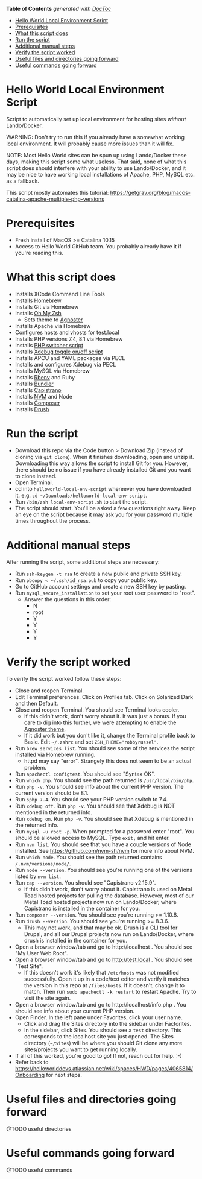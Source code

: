 <!-- START doctoc generated TOC please keep comment here to allow auto update -->
<!-- DON'T EDIT THIS SECTION, INSTEAD RE-RUN doctoc TO UPDATE -->
**Table of Contents**  *generated with [DocToc](https://github.com/thlorenz/doctoc)*

- [Hello World Local Environment Script](#hello-world-local-environment-script)
- [Prerequisites](#prerequisites)
- [What this script does](#what-this-script-does)
- [Run the script](#run-the-script)
- [Additional manual steps](#additional-manual-steps)
- [Verify the script worked](#verify-the-script-worked)
- [Useful files and directories going forward](#useful-files-and-directories-going-forward)
- [Useful commands going forward](#useful-commands-going-forward)

<!-- END doctoc generated TOC please keep comment here to allow auto update -->

# Hello World Local Environment Script
Script to automatically set up local environment for hosting sites _without_ Lando/Docker.

WARNING: Don't try to run this if you already have a somewhat working local environment. It will probably cause more issues than it will fix.

NOTE: Most Hello World sites can be spun up using Lando/Docker these days, making this script some what useless. That said, none of what this script does should interfere with your ability to use Lando/Docker, and it may be nice to have working local installations of Apache, PHP, MySQL etc. as a fallback.

This script mostly automates this tutorial: https://getgrav.org/blog/macos-catalina-apache-multiple-php-versions


# Prerequisites
* Fresh install of MacOS >= Catalina 10.15
* Access to Hello World GitHub team. You probably already have it if you're reading this.

# What this script does
* Installs XCode Command Line Tools
* Installs [Homebrew](https://brew.sh/)
* Installs Git via Homebrew
* Installs [Oh My Zsh](https://ohmyz.sh/)
  * Sets theme to [Agnoster](https://github.com/agnoster/agnoster-zsh-theme)
* Installs Apache via Homebrew
* Configures hosts and vhosts for test.local
* Installs PHP versions 7.4, 8.1 via Homebrew
* Installs [PHP switcher script](https://gist.github.com/rhukster/f4c04f1bf59e0b74e335ee5d186a98e2)
* Installs [Xdebug toggle on/off script](https://gist.github.com/rhukster/073a2c1270ccb2c6868e7aced92001cf)
* Installs APCU and YAML packages via PECL
* Installs and configures Xdebug via PECL
* Installs MySQL via Homebrew
* Installs [Rbenv](https://github.com/rbenv/rbenv) and Ruby
* Installs [Bundler](https://bundler.io/)
* Installs [Capistrano](https://capistranorb.com/)
* Installs [NVM](https://github.com/nvm-sh/nvm) and Node
* Installs [Composer](https://getcomposer.org/)
* Installs [Drush](https://www.drush.org/latest/)

# Run the script
* Download this repo via the Code button > Download Zip (instead of cloning via `git clone`). When it finishes downloading, open and unzip it. Downloading this way allows the script to install Git for you. However, there should be no issue if you have already installed Git and you want to clone instead.
* Open Terminal.
* cd into `helloworld-local-env-script` whereever you have downloaded it. e.g. `cd ~/Downloads/helloworld-local-env-script`.
* Run `/bin/zsh local-env-script.sh` to start the script.
* The script should start. You'll be asked a few questions right away. Keep an eye on the script because it may ask you for your password multiple times throughout the process.

# Additional manual steps
After running the script, some additional steps are necessary:
* Run `ssh-keygen -t rsa` to create a new public and private SSH key.
* Run `pbcopy < ~/.ssh/id_rsa.pub` to copy your public key.
* Go to GitHub account settings and create a new SSH key by pasting.
* Run `mysql_secure_installation` to set your root user password to "root".
  * Answer the questions in this order:
    * N
    * root
    * Y
    * Y
    * Y
    * Y

# Verify the script worked
To verify the script worked follow these steps:
* Close and reopen Terminal.
* Edit Terminal preferences. Click on Profiles tab. Click on Solarized Dark and then Default.
* Close and reopen Terminal. You should see Terminal looks cooler.
  * If this didn't work, don't worry about it. It was just a bonus. If you care to dig into this further, we were attempting to enable the [Agnoster theme](https://github.com/agnoster/agnoster-zsh-theme).
  * If it did work but you don't like it, change the Terminal profile back to Basic. Edit `~/.zshrc` and set `ZSH_THEME="robbyrussel"`.
* Run `brew services list`. You should see some of the services the script installed via Homebrew running.
  * httpd may say "error". Strangely this does not seem to be an actual problem.
* Run `apachectl configtest`. You should see "Syntax OK".
* Run `which php`. You should see the path returned is `/usr/local/bin/php`.
* Run `php -v`. You should see info about the current PHP version. The current version should be 8.1.
* Run `sphp 7.4`. You should see your PHP version switch to 7.4.
* Run `xdebug off`. Run `php -v`. You should see that Xdebug is NOT mentioned in the returned info.
* Run `xdebug on`. Run `php -v`. You should see that Xdebug is mentioned in the returned info.
* Run `mysql -u root -p`. When prompted for a password enter "root". You should be allowed access to MySQL. Type `exit;` and hit enter.
* Run `nvm list`. You should see that you have a couple versions of Node installed. See https://github.com/nvm-sh/nvm for more info about NVM.
* Run `which node`. You should see the path returned contains `/.nvm/versions/node/`.
* Run `node --version`. You should see you're running one of the versions listed by `nvm list`.
* Run `cap --version`. You should see "Capistrano v2.15.9".
  * If this didn't work, don't worry about it. Capistrano is used on Metal Toad hosted projects for pulling the database. However, most of our Metal Toad hosted projects now run on Lando/Docker, where Capistrano is installed in the container for you.
* Run `composer --version`. You should see you're running >= 1.10.8.
* Run `drush --version`. You should see you're running >= 8.3.6.
  * This may not work, and that may be ok. Drush is a CLI tool for Drupal, and all our Drupal projects now run on Lando/Docker, where drush is installed in the container for you. 
* Open a browser window/tab and go to http://localhost . You should see "My User Web Root".
* Open a browser window/tab and go to http://test.local . You should see "Test Site".
  * If this doesn't work it's likely that `/etc/hosts` was not modified successfully. Open it up in a code/text editor and verify it matches the version in this repo at `/files/hosts`. If it doesn't, change it to match. Then run `sudo apachectl -k restart` to restart Apache. Try to visit the site again. 
* Open a browser window/tab and go to http://localhost/info.php . You should see info about your current PHP version.
* Open Finder. In the left pane under Favorites, click your user name.
  * Click and drag the Sites directory into the sidebar under Factorites. 
  * In the sidebar, click Sites. You should see a `test` directory. This corresponds to the localhost site you just opened. The Sites directory (`~/Sites`) will be where you should Git clone any more sites/projects you want to get running locally.
* If all of this worked, you're good to go! If not, reach out for help. :-)
* Refer back to https://helloworlddevs.atlassian.net/wiki/spaces/HWD/pages/4065814/Onboarding for next steps.

# Useful files and directories going forward
@TODO useful directories

# Useful commands going forward
@TODO useful commands

